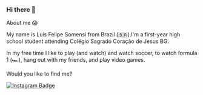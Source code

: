 ### Hi there 👋

About me :scream:

My name is Luis Felipe Somensi from Brazil (🇧🇷).I'm a first-year high school student attending Colégio Sagrado Coração de Jesus BG.

In my free time I like to play (and watch) and watch soccer, to watch formula 1 (🏎️),  hang out with my friends, and play video games.


Would you like to find me?


[![Instagram Badge](https://img.shields.io/badge/Instagram-E4405F?style=for-the-badge&logo=instagram&logoColor=white&link=https://instagram.com/luis_somensi)](https://instagram.com/luis_somensi)

<!--
**arielfelippi/arielfelippi** is a ✨ _special_ ✨ repository because its `README.md` (this file) appears on your GitHub profile.

Here are some ideas to get you started:

- 🔭 I’m currently working on ...
- 🌱 I’m currently learning ...
- 👯 I’m looking to collaborate on ...
- 🤔 I’m looking for help with ...
- 💬 Ask me about ...
- 📫 How to reach me: ...
- 😄 Pronouns: ...
- ⚡ Fun fact: ...
-->

